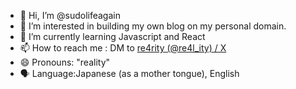 - 👋 Hi, I’m @sudolifeagain
- 👀 I’m interested in building my own blog on my personal domain.
- 🌱 I’m currently learning Javascript and React
- 📫 How to reach me : DM to [re4rity (@re4l_ity) / X](https://x.com/re4l_ity)
- 😄 Pronouns: "reality"
- 🗣️ Language:Japanese (as a mother tongue), English
